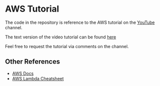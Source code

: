 # AWS Tutorial

The code in the repository is reference to the AWS tutorial on the <a href="https://www.youtube.com/SrceCde">YouTube</a> channel.<br>

The text version of the video tutorial can be found <a href="https://www.thetechnologyupdates.com/">here</a>

Feel free to request the tutorial via comments on the channel.

## Other References
<ul>
<li><a href="https://docs.aws.amazon.com/">AWS Docs</a></li>
<li><a href="https://github.com/srcecde/aws-lambda-cheatsheet">AWS Lambda Cheatsheet</a></li>
</ul>
